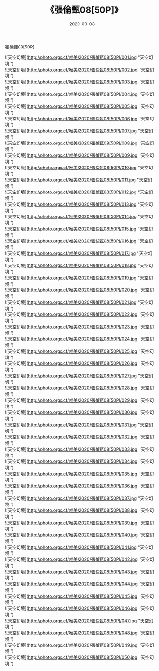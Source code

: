 ﻿---
layout: post
title:  《張倫甄08[50P]》
date:   2020-09-03
img: http://photo.orgx.cf/唯美/2020/張倫甄08[50P]/000.jpg
tags: [美女, 清纯, 唯美]
---

張倫甄08[50P]



![天空幻境](http://photo.orgx.cf/唯美/2020/張倫甄08[50P]/001.jpg ''天空幻境'') <br>
![天空幻境](http://photo.orgx.cf/唯美/2020/張倫甄08[50P]/002.jpg ''天空幻境'') <br>
![天空幻境](http://photo.orgx.cf/唯美/2020/張倫甄08[50P]/003.jpg ''天空幻境'') <br>
![天空幻境](http://photo.orgx.cf/唯美/2020/張倫甄08[50P]/004.jpg ''天空幻境'') <br>
![天空幻境](http://photo.orgx.cf/唯美/2020/張倫甄08[50P]/005.jpg ''天空幻境'') <br>
![天空幻境](http://photo.orgx.cf/唯美/2020/張倫甄08[50P]/006.jpg ''天空幻境'') <br>
![天空幻境](http://photo.orgx.cf/唯美/2020/張倫甄08[50P]/007.jpg ''天空幻境'') <br>
![天空幻境](http://photo.orgx.cf/唯美/2020/張倫甄08[50P]/008.jpg ''天空幻境'') <br>
![天空幻境](http://photo.orgx.cf/唯美/2020/張倫甄08[50P]/009.jpg ''天空幻境'') <br>
![天空幻境](http://photo.orgx.cf/唯美/2020/張倫甄08[50P]/010.jpg ''天空幻境'') <br>
![天空幻境](http://photo.orgx.cf/唯美/2020/張倫甄08[50P]/011.jpg ''天空幻境'') <br>
![天空幻境](http://photo.orgx.cf/唯美/2020/張倫甄08[50P]/012.jpg ''天空幻境'') <br>
![天空幻境](http://photo.orgx.cf/唯美/2020/張倫甄08[50P]/013.jpg ''天空幻境'') <br>
![天空幻境](http://photo.orgx.cf/唯美/2020/張倫甄08[50P]/014.jpg ''天空幻境'') <br>
![天空幻境](http://photo.orgx.cf/唯美/2020/張倫甄08[50P]/015.jpg ''天空幻境'') <br>
![天空幻境](http://photo.orgx.cf/唯美/2020/張倫甄08[50P]/016.jpg ''天空幻境'') <br>
![天空幻境](http://photo.orgx.cf/唯美/2020/張倫甄08[50P]/017.jpg ''天空幻境'') <br>
![天空幻境](http://photo.orgx.cf/唯美/2020/張倫甄08[50P]/018.jpg ''天空幻境'') <br>
![天空幻境](http://photo.orgx.cf/唯美/2020/張倫甄08[50P]/019.jpg ''天空幻境'') <br>
![天空幻境](http://photo.orgx.cf/唯美/2020/張倫甄08[50P]/020.jpg ''天空幻境'') <br>
![天空幻境](http://photo.orgx.cf/唯美/2020/張倫甄08[50P]/021.jpg ''天空幻境'') <br>
![天空幻境](http://photo.orgx.cf/唯美/2020/張倫甄08[50P]/022.jpg ''天空幻境'') <br>
![天空幻境](http://photo.orgx.cf/唯美/2020/張倫甄08[50P]/023.jpg ''天空幻境'') <br>
![天空幻境](http://photo.orgx.cf/唯美/2020/張倫甄08[50P]/024.jpg ''天空幻境'') <br>
![天空幻境](http://photo.orgx.cf/唯美/2020/張倫甄08[50P]/025.jpg ''天空幻境'') <br>
![天空幻境](http://photo.orgx.cf/唯美/2020/張倫甄08[50P]/026.jpg ''天空幻境'') <br>
![天空幻境](http://photo.orgx.cf/唯美/2020/張倫甄08[50P]/027.jpg ''天空幻境'') <br>
![天空幻境](http://photo.orgx.cf/唯美/2020/張倫甄08[50P]/028.jpg ''天空幻境'') <br>
![天空幻境](http://photo.orgx.cf/唯美/2020/張倫甄08[50P]/029.jpg ''天空幻境'') <br>
![天空幻境](http://photo.orgx.cf/唯美/2020/張倫甄08[50P]/030.jpg ''天空幻境'') <br>
![天空幻境](http://photo.orgx.cf/唯美/2020/張倫甄08[50P]/031.jpg ''天空幻境'') <br>
![天空幻境](http://photo.orgx.cf/唯美/2020/張倫甄08[50P]/032.jpg ''天空幻境'') <br>
![天空幻境](http://photo.orgx.cf/唯美/2020/張倫甄08[50P]/033.jpg ''天空幻境'') <br>
![天空幻境](http://photo.orgx.cf/唯美/2020/張倫甄08[50P]/034.jpg ''天空幻境'') <br>
![天空幻境](http://photo.orgx.cf/唯美/2020/張倫甄08[50P]/035.jpg ''天空幻境'') <br>
![天空幻境](http://photo.orgx.cf/唯美/2020/張倫甄08[50P]/036.jpg ''天空幻境'') <br>
![天空幻境](http://photo.orgx.cf/唯美/2020/張倫甄08[50P]/037.jpg ''天空幻境'') <br>
![天空幻境](http://photo.orgx.cf/唯美/2020/張倫甄08[50P]/038.jpg ''天空幻境'') <br>
![天空幻境](http://photo.orgx.cf/唯美/2020/張倫甄08[50P]/039.jpg ''天空幻境'') <br>
![天空幻境](http://photo.orgx.cf/唯美/2020/張倫甄08[50P]/040.jpg ''天空幻境'') <br>
![天空幻境](http://photo.orgx.cf/唯美/2020/張倫甄08[50P]/041.jpg ''天空幻境'') <br>
![天空幻境](http://photo.orgx.cf/唯美/2020/張倫甄08[50P]/042.jpg ''天空幻境'') <br>
![天空幻境](http://photo.orgx.cf/唯美/2020/張倫甄08[50P]/043.jpg ''天空幻境'') <br>
![天空幻境](http://photo.orgx.cf/唯美/2020/張倫甄08[50P]/044.jpg ''天空幻境'') <br>
![天空幻境](http://photo.orgx.cf/唯美/2020/張倫甄08[50P]/045.jpg ''天空幻境'') <br>
![天空幻境](http://photo.orgx.cf/唯美/2020/張倫甄08[50P]/046.jpg ''天空幻境'') <br>
![天空幻境](http://photo.orgx.cf/唯美/2020/張倫甄08[50P]/047.jpg ''天空幻境'') <br>
![天空幻境](http://photo.orgx.cf/唯美/2020/張倫甄08[50P]/048.jpg ''天空幻境'') <br>
![天空幻境](http://photo.orgx.cf/唯美/2020/張倫甄08[50P]/049.jpg ''天空幻境'') <br>
![天空幻境](http://photo.orgx.cf/唯美/2020/張倫甄08[50P]/050.jpg ''天空幻境'') <br>
